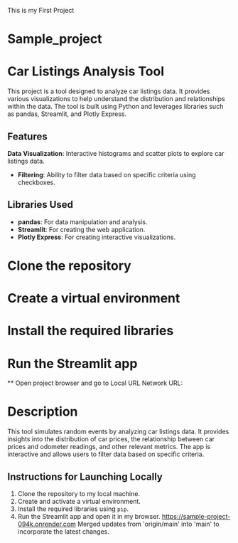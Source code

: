 This is my First Project
# Sample_project

# Car Listings Analysis Tool
This project is a tool designed to analyze car listings data. It provides various visualizations to help understand the distribution and relationships within the data. The tool is built using Python and leverages libraries such as pandas, Streamlit, and Plotly Express.

## Features
 **Data Visualization**: Interactive histograms and scatter plots to explore car listings data.
- **Filtering**: Ability to filter data based on specific criteria using checkboxes.

## Libraries Used
- **pandas**: For data manipulation and analysis.
- **Streamlit**: For creating the web application.
- **Plotly Express**: For creating interactive visualizations.

# Clone the repository
# Create a virtual environment
# Install the required libraries
# Run the Streamlit app
** Open project browser and go to Local URL
  Network URL: 

# Description

This tool simulates random events by analyzing car listings data. It provides insights into the distribution of car prices, the relationship between car prices and odometer readings, and other relevant metrics. The app is interactive and allows users to filter data based on specific criteria.

## Instructions for Launching Locally
1. Clone the repository to my local machine.
2. Create and activate a virtual environment.
3. Install the required libraries using `pip`.
4. Run the Streamlit app and open it in my browser.
https://sample-project-094k.onrender.com
Merged updates from 'origin/main' into 'main' to incorporate the latest changes.
